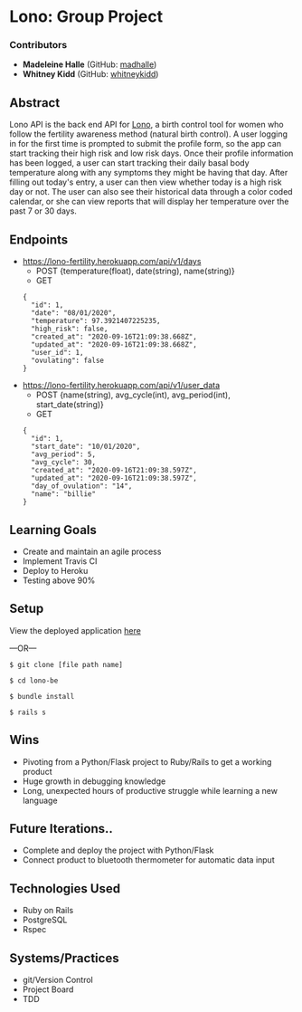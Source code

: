 # Lono: Group Project

### Contributors
* __Madeleine Halle__ (GitHub: [madhalle](https://github.com/madhalle))
* __Whitney Kidd__ (GitHub: [whitneykidd](https://github.com/whitneykidd))

## Abstract
Lono API is the back end API for [Lono](https://lono-fertility.herokuapp.com/), a birth control tool for women who follow the fertility awareness method (natural birth control). A user logging in for the first time is prompted to submit the profile form, so the app can start tracking their high risk and low risk days. Once their profile information has been logged, a user can start tracking their daily basal body temperature along with any symptoms they might be having that day. After filling out today's entry, a user can then view whether today is a high risk day or not. The user can also see their historical data through a color coded calendar, or she can view reports that will display her temperature over the past 7 or 30 days.

## Endpoints
 * https://lono-fertility.herokuapp.com/api/v1/days  
      - POST {temperature(float), date(string), name(string)}
      - GET 
      ```
      {
        "id": 1,
        "date": "08/01/2020",
        "temperature": 97.3921407225235,
        "high_risk": false,
        "created_at": "2020-09-16T21:09:38.668Z",
        "updated_at": "2020-09-16T21:09:38.668Z",
        "user_id": 1,
        "ovulating": false
      }
      ```
 * https://lono-fertility.herokuapp.com/api/v1/user_data  
      - POST {name(string), avg_cycle(int), avg_period(int), start_date(string)}
      - GET 
      ```
      {
        "id": 1,
        "start_date": "10/01/2020",
        "avg_period": 5,
        "avg_cycle": 30,
        "created_at": "2020-09-16T21:09:38.597Z",
        "updated_at": "2020-09-16T21:09:38.597Z",
        "day_of_ovulation": "14",
        "name": "billie"
      }
      ```


## Learning Goals
* Create and maintain an agile process
* Implement Travis CI
* Deploy to Heroku
* Testing above 90%

## Setup

View the deployed application [here](https://lono-api.herokuapp.com/api/v1/days)

—OR—

`$ git clone [file path name]`

`$ cd lono-be`

`$ bundle install`

`$ rails s`


## Wins
- Pivoting from a Python/Flask project to Ruby/Rails to get a working product
- Huge growth in debugging knowledge
- Long, unexpected hours of productive struggle while learning a new language

## Future Iterations..
- Complete and deploy the project with Python/Flask
- Connect product to bluetooth thermometer for automatic data input

## Technologies Used
- Ruby on Rails
- PostgreSQL
- Rspec

## Systems/Practices
- git/Version Control
- Project Board
- TDD
